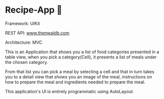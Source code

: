 # Recipe-App 🥘

Framework: UIKit

REST API: www.themealdb.com

Architecture: MVC

This is an Application that shows you a list of food categories presented in a table view, when you pick a category(Cell), it presents a list of meals under the chosen category. 

From that list you can pick a meal by selecting a cell and that in turn takes you to a detail view that shows you an image of the meal, instructions on how to prepare the meal and ingredients needed to prepare the meal.

This application's UI is entirely programmatic using AutoLayout.
